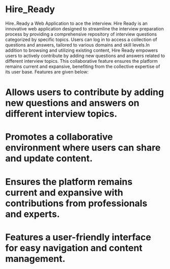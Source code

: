 # Hire_Ready
Hire..Ready a Web Application to ace the interview.
Hire Ready is an innovative web application designed to streamline the interview preparation process by providing a comprehensive repository of interview questions categorized by specific topics. Users can log in to access a collection of questions and answers, tailored to various domains and skill levels.In addition to browsing and utilizing existing content, Hire Ready empowers users to actively contribute by adding new questions and answers related to different interview topics. This collaborative feature ensures the platform remains current and expansive, benefiting from the collective expertise of its user base.
Features are given below:
# Allows users to contribute by adding new questions and answers on different interview topics.
# Promotes a collaborative environment where users can share and update content.
# Ensures the platform remains current and expansive with contributions from professionals and experts.
# Features a user-friendly interface for easy navigation and content management.
